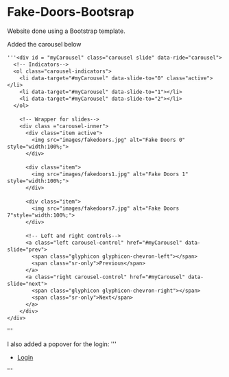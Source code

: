 # Fake-Doors-Bootsrap
Website done using a Bootstrap template.

Added the carousel below

    '''<div id = "myCarousel" class="carousel slide" data-ride="carousel">
      <!-- Indicators-->
      <ol class="carousel-indicators">
        <li data-target="#myCarousel" data-slide-to="0" class="active"></li>
        <li data-target="#myCarousel" data-slide-to="1"></li>
        <li data-target="#myCarousel" data-slide-to="2"></li>
      </ol>

        <!-- Wrapper for slides-->
        <div class ="carousel-inner">
          <div class="item active">
            <img src="images/fakedoors.jpg" alt="Fake Doors 0" style="width:100%;">
          </div>

          <div class="item">
            <img src="images/fakedoors1.jpg" alt="Fake Doors 1" style="width:100%;">
          </div>

          <div class="item">
            <img src="images/fakedoors7.jpg" alt="Fake Doors 7"style="width:100%;">
          </div>

          <!-- Left and right controls-->
          <a class="left carousel-control" href="#myCarousel" data-slide="prev">
            <span class="glyphicon glyphicon-chevron-left"></span>
            <span class="sr-only">Previous</span>
          </a>
          <a class="right carousel-control" href="#myCarousel" data-slide="next">
            <span class="glyphicon glyphicon-chevron-right"></span>
            <span class="sr-only">Next</span>
          </a>
        </div>
    </div>
  '''
    
I also added a popover for the login:
'''
<ul class="nav navbar-nav navbar-right">
        <li><a href="#" title="Username" data-toggle="popover" data-placement="bottom" data-content="Login Currently Unavailble"><span class="glyphicon glyphicon-log-in"></span>Login</a></li>
        <script>
          $(document).ready(function(){
            $('[data-toggle="popover"]').popover();
          });
        </script>
      </ul>
 '''
